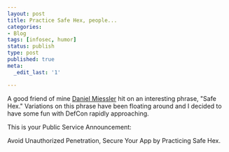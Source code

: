 ```yaml
---
layout: post
title: Practice Safe Hex, people...
categories:
- Blog
tags: [infosec, humor]
status: publish
type: post
published: true
meta:
  _edit_last: '1'

---
```

A good friend of mine [Daniel Miessler](http://danielmiessler.com "Daniel Miessler") hit on an interesting phrase, "Safe Hex." Variations on this phrase have been floating around and I decided to have some fun with DefCon rapidly approaching.

This is your Public Service Announcement:

Avoid Unauthorized Penetration, Secure Your App by Practicing Safe Hex.

